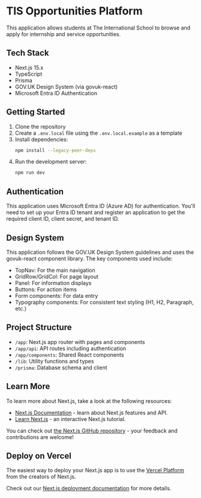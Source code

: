 # TIS Opportunities Platform

This application allows students at The International School to browse and apply for internship and service opportunities.

## Tech Stack

- Next.js 15.x
- TypeScript
- Prisma
- GOV.UK Design System (via govuk-react)
- Microsoft Entra ID Authentication

## Getting Started

1. Clone the repository
2. Create a `.env.local` file using the `.env.local.example` as a template
3. Install dependencies:
   ```bash
   npm install --legacy-peer-deps
   ```
4. Run the development server:
   ```bash
   npm run dev
   ```

## Authentication

This application uses Microsoft Entra ID (Azure AD) for authentication. You'll need to set up your Entra ID tenant and register an application to get the required client ID, client secret, and tenant ID.

## Design System

This application follows the GOV.UK Design System guidelines and uses the govuk-react component library. The key components used include:

- TopNav: For the main navigation
- GridRow/GridCol: For page layout
- Panel: For information displays
- Buttons: For action items
- Form components: For data entry
- Typography components: For consistent text styling (H1, H2, Paragraph, etc.)

## Project Structure

- `/app`: Next.js app router with pages and components
- `/app/api`: API routes including authentication
- `/app/components`: Shared React components
- `/lib`: Utility functions and types
- `/prisma`: Database schema and client

## Learn More

To learn more about Next.js, take a look at the following resources:

- [Next.js Documentation](https://nextjs.org/docs) - learn about Next.js features and API.
- [Learn Next.js](https://nextjs.org/learn) - an interactive Next.js tutorial.

You can check out [the Next.js GitHub repository](https://github.com/vercel/next.js) - your feedback and contributions are welcome!

## Deploy on Vercel

The easiest way to deploy your Next.js app is to use the [Vercel Platform](https://vercel.com/new?utm_medium=default-template&filter=next.js&utm_source=create-next-app&utm_campaign=create-next-app-readme) from the creators of Next.js.

Check out our [Next.js deployment documentation](https://nextjs.org/docs/app/building-your-application/deploying) for more details.
